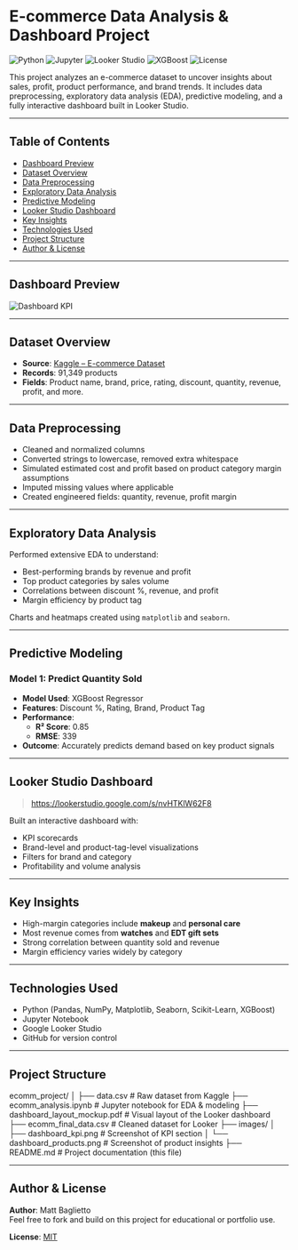 # E-commerce Data Analysis & Dashboard Project

![Python](https://img.shields.io/badge/Python-3.10-blue?logo=python)
![Jupyter](https://img.shields.io/badge/Jupyter-Notebook-orange?logo=jupyter)
![Looker Studio](https://img.shields.io/badge/Looker-Studio-4285F4?logo=google)
![XGBoost](https://img.shields.io/badge/XGBoost-Model-success)
![License](https://img.shields.io/badge/License-MIT-green)

This project analyzes an e-commerce dataset to uncover insights about sales, profit, product performance, and brand trends. It includes data preprocessing, exploratory data analysis (EDA), predictive modeling, and a fully interactive dashboard built in Looker Studio.

---

## Table of Contents

- [Dashboard Preview](#-dashboard-preview)
- [Dataset Overview](#dataset-overview)
- [Data Preprocessing](#data-preprocessing)
- [Exploratory Data Analysis](#exploratory-data-analysis)
- [Predictive Modeling](#predictive-modeling)
- [Looker Studio Dashboard](#looker-studio-dashboard)
- [Key Insights](#key-insights)
- [Technologies Used](#technologies-used)
- [Project Structure](#project-structure)
- [Author & License](#author--license)

---

## Dashboard Preview

![Dashboard KPI](images/dashboard_preview.png)

---

## Dataset Overview

- **Source**: [Kaggle – E-commerce Dataset](https://www.kaggle.com/datasets/risheejosi05/e-commerce-dataset)
- **Records**: 91,349 products
- **Fields**: Product name, brand, price, rating, discount, quantity, revenue, profit, and more.

---

## Data Preprocessing

- Cleaned and normalized columns
- Converted strings to lowercase, removed extra whitespace
- Simulated estimated cost and profit based on product category margin assumptions
- Imputed missing values where applicable
- Created engineered fields: quantity, revenue, profit margin

---

## Exploratory Data Analysis

Performed extensive EDA to understand:
- Best-performing brands by revenue and profit
- Top product categories by sales volume
- Correlations between discount %, revenue, and profit
- Margin efficiency by product tag

Charts and heatmaps created using `matplotlib` and `seaborn`.

---

## Predictive Modeling

### Model 1: Predict Quantity Sold
- **Model Used**: XGBoost Regressor
- **Features**: Discount %, Rating, Brand, Product Tag
- **Performance**:  
  - **R² Score**: 0.85  
  - **RMSE**: 339  
- **Outcome**: Accurately predicts demand based on key product signals

---

## Looker Studio Dashboard

> https://lookerstudio.google.com/s/nvHTKlW62F8

Built an interactive dashboard with:
- KPI scorecards
- Brand-level and product-tag-level visualizations
- Filters for brand and category
- Profitability and volume analysis

---

## Key Insights

- High-margin categories include **makeup** and **personal care**
- Most revenue comes from **watches** and **EDT gift sets**
- Strong correlation between quantity sold and revenue
- Margin efficiency varies widely by category

---

## Technologies Used

- Python (Pandas, NumPy, Matplotlib, Seaborn, Scikit-Learn, XGBoost)
- Jupyter Notebook
- Google Looker Studio
- GitHub for version control

---

## Project Structure

ecomm_project/
│
├── data.csv # Raw dataset from Kaggle
├── ecomm_analysis.ipynb # Jupyter notebook for EDA & modeling
├── dashboard_layout_mockup.pdf # Visual layout of the Looker dashboard
├── ecomm_final_data.csv # Cleaned dataset for Looker
├── images/
│ ├── dashboard_kpi.png # Screenshot of KPI section
│ └── dashboard_products.png # Screenshot of product insights
├── README.md # Project documentation (this file)

---

## Author & License

**Author**: Matt Baglietto  
Feel free to fork and build on this project for educational or portfolio use.

**License**: [MIT](LICENSE)
